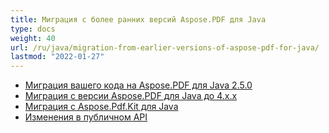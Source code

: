 ```yaml
---
title: Миграция с более ранних версий Aspose.PDF для Java
type: docs
weight: 40
url: /ru/java/migration-from-earlier-versions-of-aspose-pdf-for-java/
lastmod: "2022-01-27"
---
```


- [Миграция вашего кода на Aspose.PDF для Java 2.5.0](/pdf/ru/java/migrating-your-code-to-aspose-pdf-for-java-2-5-0/)
- [Миграция с версии Aspose.PDF для Java до 4.x.x](/pdf/ru/java/migration-from-pre-4-x-x-version-of-aspose-pdf-for-java/)
- [Миграция с Aspose.Pdf.Kit для Java](/pdf/ru/java/migration-from-aspose-pdf-kit-for-java/)
- [Изменения в публичном API](/pdf/ru/java/public-api-changes/)